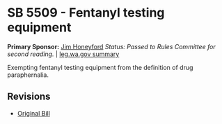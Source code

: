 # SB 5509 - Fentanyl testing equipment
**Primary Sponsor:** [Jim Honeyford](/person/leg/jim.honeyford.md)
*Status: Passed to Rules Committee for second reading.* | [leg.wa.gov summary](https://app.leg.wa.gov/billsummary?BillNumber=5509&Year=2021)

Exempting fentanyl testing equipment from the definition of drug paraphernalia.

## Revisions
* [Original Bill](1/)